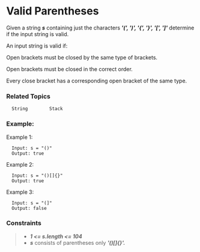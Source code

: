 # Valid Parentheses

Given a string _**s**_ containing just the characters _**'(', ')', '{', '}', '[', ']'**_  determine if the input string is valid.

An input string is valid if:

Open brackets must be closed by the same type of brackets.

Open brackets must be closed in the correct order.

Every close bracket has a corresponding open bracket of the same type.

### Related Topics
      String        Stack

### Example:
Example 1:
    
      Input: s = "()"
      Output: true
Example 2:

      Input: s = "()[]{}"
      Output: true
Example 3:

      Input: s = "(]"
      Output: false
### Constraints

>-  _**1 <= s.length <= 104**_
>-  _**s**_ consists of parentheses only _**'()[]{}'.**_
